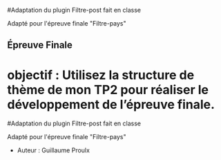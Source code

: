 #Adaptation du plugin Filtre-post fait en classe 

Adapté pour l'épreuve finale "Filtre-pays"

## Épreuve Finale

# objectif : Utilisez la structure de thème de mon TP2 pour réaliser le développement de l’épreuve finale. 

#Adaptation du plugin Filtre-post fait en classe 

Adapté pour l'épreuve finale "Filtre-pays"


- Auteur : Guillaume Proulx
